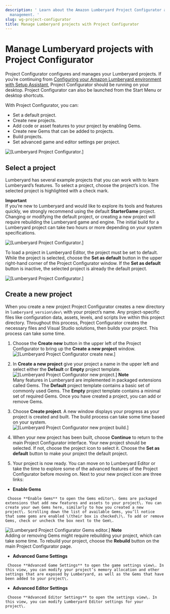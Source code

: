 ```yaml
---
description: ' Learn about the Amazon Lumberyard Project Configurator and basic project
  management. '
slug: wg-project-configurator
title: Manage Lumberyard projects with Project Configurator
---
```

# Manage Lumberyard projects with Project Configurator<a name="wg-project-configurator"></a>

Project Configurator configures and manages your Lumberyard projects\. If you’re continuing from [Configuring your Amazon Lumberyard environment with Setup Assistant](wg-setup-assistant.md), Project Configurator should be running on your desktop\. Project Configurator can also be launched from the Start Menu or desktop shortcuts\.

With Project Configurator, you can:
+ Set a default project\.
+ Create new projects\.
+ Add code or asset features to your project by enabling Gems\.
+ Create new Gems that can be added to projects\.
+ Build projects\.
+ Set advanced game and editor settings per project\.

![\[Lumberyard Project Configurator.\]](/images/welcomeguide/ui-project-configurator-1.24.png)

## Select a project<a name="project-select"></a>

Lumberyard has several example projects that you can work with to learn Lumberyard’s features\. To select a project, choose the project’s icon\. The selected project is highlighted with a check mark\.

**Important**  
If you’re new to Lumberyard and would like to explore its tools and features quickly, we strongly recommend using the default **StarterGame** project\. Changing or modifying the default project, or creating a new project will require rebuilding the Lumberyard game and engine\. The initial build for a Lumberyard project can take two hours or more depending on your system specifications\.

![\[Lumberyard Project Configurator.\]](/images/welcomeguide/ui-pc-set-active-1.24.png)

To load a project in Lumberyard Editor, the project must be set to default\. While the project is selected, choose the **Set as default** button in the upper right\-hand corner of the Project Configurator window\. If the **Set as default** button is inactive, the selected project is already the default project\.

![\[Lumberyard Project Configurator.\]](/images/welcomeguide/ui-pc-set-default-1.24.png)

## Create a new project<a name="project-create"></a>

When you create a new project Project Configurator creates a new directory in `lumberyard_version\dev\` with your project’s name\. Any project\-specific files like configuration data, assets, levels, and scripts live within this project directory\. Throughout this process, Project Configurator creates the necessary files and Visual Studio solutions, then builds your project\. This process can take some time\.

1.  Choose the **Create new** button in the upper left of the Project Configurator to bring up the **Create a new project** window\.   
![\[Lumberyard Project Configurator create new.\]](/images/welcomeguide/ui-pc-create-new-1.24.png)

1.  In **Create a new project** give your project a name in the upper left and select either the **Default** or **Empty** project template\.   
![\[Lumberyard Project Configurator new project.\]](/images/welcomeguide/ui-pc-new-project-1.23.png)
**Note**  
Many features in Lumberyard are implemented in packaged extensions called Gems\. The **Default** project template contains a basic set of commonly used Gems\. The **Empty** project template contains a minimal set of required Gems\. Once you have created a project, you can add or remove Gems\.

1.  Choose **Create project**\. A new window displays your progress as your project is created and built\. The build process can take some time based on your system\.   
![\[Lumberyard Project Configurator new project build.\]](/images/welcomeguide/ui-pc-project-build-1.24.png)

1.  When your new project has been built, choose **Continue** to return to the main Project Configurator interface\. Your new project should be selected\. If not, choose the project icon to select it\. Choose the **Set as default** button to make your project the default project\. 

1.  Your project is now ready\. You can move on to Lumberyard Editor or take the time to explore some of the advanced features of the Project Configurator before moving on\. Next to your new project icon are three links: 
   +  **Enable Gems** 

     Choose **Enable Gems** to open the Gems editor\. Gems are packaged extensions that add new features and assets to your project\. You can create your own Gems here, similarly to how you created a new project\. Scrolling down the list of available Gems, you’ll notice that some gems are enabled \(their box is checked\)\. To add or remove Gems, check or uncheck the box next to the Gem\.  
![\[Lumberyard Project Configurator Gems editor.\]](/images/welcomeguide/ui-pc-gems-1.23.png)
**Note**  
Adding or removing Gems might require rebuilding your project, which can take some time\. To rebuild your project, choose the **Rebuild** button on the main Project Configurator page\.
   +  **Advanced Game Settings** 

     Choose **Advanced Game Settings** to open the game settings view\. In this view, you can modify your project’s memory allocation and other settings that are exposed by Lumberyard, as well as the Gems that have been added to your project\.
   +  **Advanced Editor Settings** 

     Choose **Advanced Editor Settings** to open the settings view\. In this view, you can modify Lumberyard Editor settings for your project\.